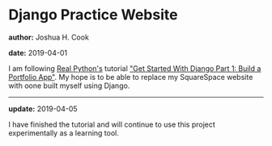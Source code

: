 # Django Practice Website

**author:** Joshua H. Cook

**date:** 2019-04-01

I am following [Real Python's](https://realpython.com) tutorial ["Get Started With Django Part 1: Build a Portfolio App"](https://realpython.com/get-started-with-django-1/). My hope is to be able to replace my SquareSpace website with oone built myself using Django.

---

**update:** 2019-04-05

I have finished the tutorial and will continue to use this project experimentally as a learning tool.

